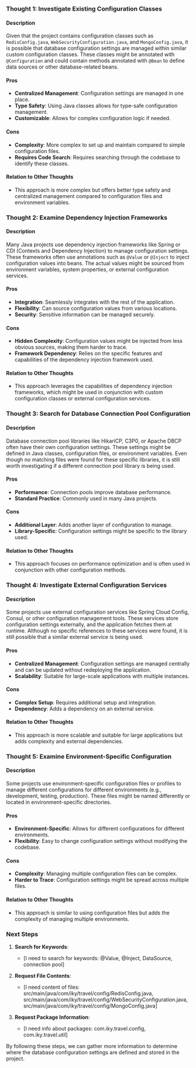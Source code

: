 ### Thought 1: Investigate Existing Configuration Classes

#### Description
Given that the project contains configuration classes such as `RedisConfig.java`, `WebSecurityConfiguration.java`, and `MongoConfig.java`, it is possible that database configuration settings are managed within similar custom configuration classes. These classes might be annotated with `@Configuration` and could contain methods annotated with `@Bean` to define data sources or other database-related beans.

#### Pros
- **Centralized Management**: Configuration settings are managed in one place.
- **Type Safety**: Using Java classes allows for type-safe configuration management.
- **Customizable**: Allows for complex configuration logic if needed.

#### Cons
- **Complexity**: More complex to set up and maintain compared to simple configuration files.
- **Requires Code Search**: Requires searching through the codebase to identify these classes.

#### Relation to Other Thoughts
- This approach is more complex but offers better type safety and centralized management compared to configuration files and environment variables.

### Thought 2: Examine Dependency Injection Frameworks

#### Description
Many Java projects use dependency injection frameworks like Spring or CDI (Contexts and Dependency Injection) to manage configuration settings. These frameworks often use annotations such as `@Value` or `@Inject` to inject configuration values into beans. The actual values might be sourced from environment variables, system properties, or external configuration services.

#### Pros
- **Integration**: Seamlessly integrates with the rest of the application.
- **Flexibility**: Can source configuration values from various locations.
- **Security**: Sensitive information can be managed securely.

#### Cons
- **Hidden Complexity**: Configuration values might be injected from less obvious sources, making them harder to trace.
- **Framework Dependency**: Relies on the specific features and capabilities of the dependency injection framework used.

#### Relation to Other Thoughts
- This approach leverages the capabilities of dependency injection frameworks, which might be used in conjunction with custom configuration classes or external configuration services.

### Thought 3: Search for Database Connection Pool Configuration

#### Description
Database connection pool libraries like HikariCP, C3P0, or Apache DBCP often have their own configuration settings. These settings might be defined in Java classes, configuration files, or environment variables. Even though no matching files were found for these specific libraries, it is still worth investigating if a different connection pool library is being used.

#### Pros
- **Performance**: Connection pools improve database performance.
- **Standard Practice**: Commonly used in many Java projects.

#### Cons
- **Additional Layer**: Adds another layer of configuration to manage.
- **Library-Specific**: Configuration settings might be specific to the library used.

#### Relation to Other Thoughts
- This approach focuses on performance optimization and is often used in conjunction with other configuration methods.

### Thought 4: Investigate External Configuration Services

#### Description
Some projects use external configuration services like Spring Cloud Config, Consul, or other configuration management tools. These services store configuration settings externally, and the application fetches them at runtime. Although no specific references to these services were found, it is still possible that a similar external service is being used.

#### Pros
- **Centralized Management**: Configuration settings are managed centrally and can be updated without redeploying the application.
- **Scalability**: Suitable for large-scale applications with multiple instances.

#### Cons
- **Complex Setup**: Requires additional setup and integration.
- **Dependency**: Adds a dependency on an external service.

#### Relation to Other Thoughts
- This approach is more scalable and suitable for large applications but adds complexity and external dependencies.

### Thought 5: Examine Environment-Specific Configuration

#### Description
Some projects use environment-specific configuration files or profiles to manage different configurations for different environments (e.g., development, testing, production). These files might be named differently or located in environment-specific directories.

#### Pros
- **Environment-Specific**: Allows for different configurations for different environments.
- **Flexibility**: Easy to change configuration settings without modifying the codebase.

#### Cons
- **Complexity**: Managing multiple configuration files can be complex.
- **Harder to Trace**: Configuration settings might be spread across multiple files.

#### Relation to Other Thoughts
- This approach is similar to using configuration files but adds the complexity of managing multiple environments.

### Next Steps
1. **Search for Keywords**:
   - [I need to search for keywords: <keyword>@Value</keyword>, <keyword>@Inject</keyword>, <keyword>DataSource</keyword>, <keyword>connection pool</keyword>]

2. **Request File Contents**:
   - [I need content of files: <file>src/main/java/com/iky/travel/config/RedisConfig.java</file>, <file>src/main/java/com/iky/travel/config/WebSecurityConfiguration.java</file>, <file>src/main/java/com/iky/travel/config/MongoConfig.java</file>]

3. **Request Package Information**:
   - [I need info about packages: <package>com.iky.travel.config</package>, <package>com.iky.travel.util</package>]

By following these steps, we can gather more information to determine where the database configuration settings are defined and stored in the project.
